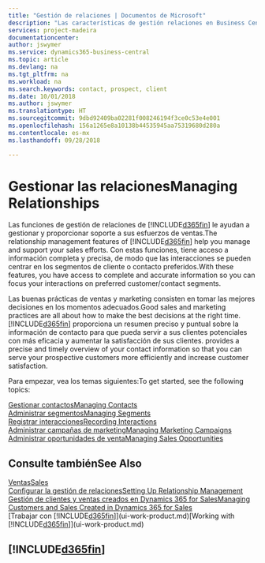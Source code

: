 ```yaml
---
title: "Gestión de relaciones | Documentos de Microsoft"
description: "Las características de gestión relaciones en Business Central admiten las acciones de ventas y le permiten acceder a la información sobre contactos y clientes potenciales para que pueda atender a los clientes de forma eficaz."
services: project-madeira
documentationcenter: 
author: jswymer
ms.service: dynamics365-business-central
ms.topic: article
ms.devlang: na
ms.tgt_pltfrm: na
ms.workload: na
ms.search.keywords: contact, prospect, client
ms.date: 10/01/2018
ms.author: jswymer
ms.translationtype: HT
ms.sourcegitcommit: 9dbd92409ba02281f008246194f3ce0c53e4e001
ms.openlocfilehash: 156a1265e8a10138b44535945aa75319680d280a
ms.contentlocale: es-mx
ms.lasthandoff: 09/28/2018

---
```

# <a name="managing-relationships"></a><span data-ttu-id="cef81-103">Gestionar las relaciones</span><span class="sxs-lookup"><span data-stu-id="cef81-103">Managing Relationships</span></span>
<span data-ttu-id="cef81-104">Las funciones de gestión de relaciones de [!INCLUDE[d365fin](includes/d365fin_md.md)] le ayudan a gestionar y proporcionar soporte a sus esfuerzos de ventas.</span><span class="sxs-lookup"><span data-stu-id="cef81-104">The relationship management features of [!INCLUDE[d365fin](includes/d365fin_md.md)] help you manage and support your sales efforts.</span></span> <span data-ttu-id="cef81-105">Con estas funciones, tiene acceso a información completa y precisa, de modo que las interacciones se pueden centrar en los segmentos de cliente o contacto preferidos.</span><span class="sxs-lookup"><span data-stu-id="cef81-105">With these features, you have access to complete and accurate information so you can focus your interactions on preferred customer/contact segments.</span></span>

<span data-ttu-id="cef81-106">Las buenas prácticas de ventas y marketing consisten en tomar las mejores decisiones en los momentos adecuados.</span><span class="sxs-lookup"><span data-stu-id="cef81-106">Good sales and marketing practices are all about how to make the best decisions at the right time.</span></span> [!INCLUDE[d365fin](includes/d365fin_md.md)] <span data-ttu-id="cef81-107">proporciona un resumen preciso y puntual sobre la información de contacto para que pueda servir a sus clientes potenciales con más eficacia y aumentar la satisfacción de sus clientes.</span><span class="sxs-lookup"><span data-stu-id="cef81-107"> provides a precise and timely overview of your contact information so that you can serve your prospective customers more efficiently and increase customer satisfaction.</span></span>

<span data-ttu-id="cef81-108">Para empezar, vea los temas siguientes:</span><span class="sxs-lookup"><span data-stu-id="cef81-108">To get started, see the following topics:</span></span>

[<span data-ttu-id="cef81-109">Gestionar contactos</span><span class="sxs-lookup"><span data-stu-id="cef81-109">Managing Contacts</span></span>](marketing-contacts.md)  
[<span data-ttu-id="cef81-110">Administrar segmentos</span><span class="sxs-lookup"><span data-stu-id="cef81-110">Managing Segments</span></span>](marketing-segments.md)  
[<span data-ttu-id="cef81-111">Registrar interacciones</span><span class="sxs-lookup"><span data-stu-id="cef81-111">Recording Interactions</span></span>](marketing-interactions.md)  
[<span data-ttu-id="cef81-112">Administrar campañas de marketing</span><span class="sxs-lookup"><span data-stu-id="cef81-112">Managing Marketing Campaigns</span></span>](marketing-campaigns.md)  
[<span data-ttu-id="cef81-113">Administrar oportunidades de venta</span><span class="sxs-lookup"><span data-stu-id="cef81-113">Managing Sales Opportunities</span></span>](marketing-manage-sales-opportunities.md)

## <a name="see-also"></a><span data-ttu-id="cef81-114">Consulte también</span><span class="sxs-lookup"><span data-stu-id="cef81-114">See Also</span></span>
[<span data-ttu-id="cef81-115">Ventas</span><span class="sxs-lookup"><span data-stu-id="cef81-115">Sales</span></span>](sales-manage-sales.md)  
[<span data-ttu-id="cef81-116">Configurar la gestión de relaciones</span><span class="sxs-lookup"><span data-stu-id="cef81-116">Setting Up Relationship Management</span></span>](marketing-setup-marketing.md)  
[<span data-ttu-id="cef81-117">Gestión de clientes y ventas creados en Dynamics 365 for Sales</span><span class="sxs-lookup"><span data-stu-id="cef81-117">Managing Customers and Sales Created in Dynamics 365 for Sales</span></span>](marketing-integrate-dynamicscrm.md)  
<span data-ttu-id="cef81-118">[Trabajar con [!INCLUDE[d365fin](includes/d365fin_md.md)]](ui-work-product.md)</span><span class="sxs-lookup"><span data-stu-id="cef81-118">[Working with [!INCLUDE[d365fin](includes/d365fin_md.md)]](ui-work-product.md)</span></span>  

## [!INCLUDE[d365fin](includes/free_trial_md.md)]  
 

